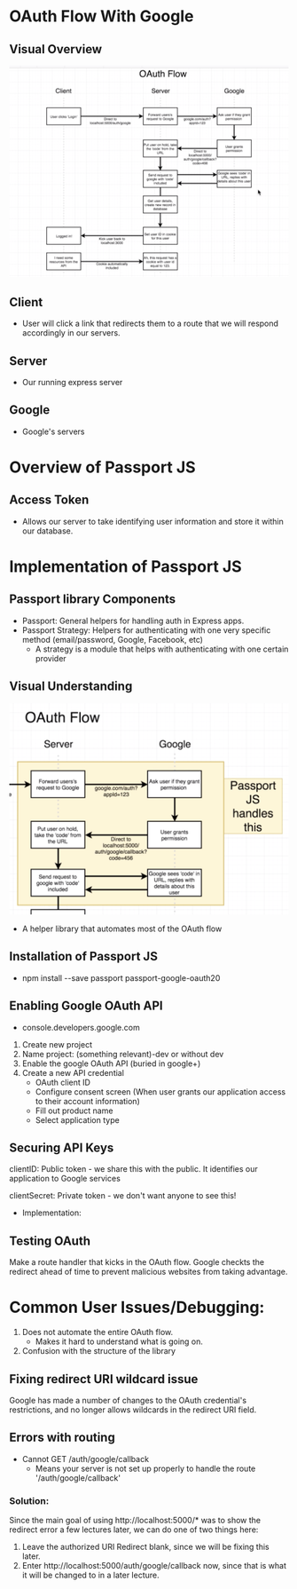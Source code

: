 # OAuth Flow With Google

## Visual Overview
![OAuth diagram](/images/OAuth.png)

## Client
- User will click a link that redirects them to a route that we will respond accordingly in our servers. 

## Server
- Our running express server

## Google
- Google's servers

# Overview of Passport JS

## Access Token
- Allows our server to take identifying user information and store it within our database. 

# Implementation of Passport JS

## Passport library Components
- Passport: General helpers for handling auth in Express apps.
- Passport Strategy: Helpers for authenticating with one very specific method (email/password, Google, Facebook, etc)
    - A strategy is a module that helps with authenticating with one certain provider

## Visual Understanding
![OAuth diagram](/images/passportjs.png)

- A helper library that automates most of the OAuth flow

## Installation of Passport JS
- npm install --save passport passport-google-oauth20

## Enabling Google OAuth API
- console.developers.google.com
1. Create new project
2. Name project: (something relevant)-dev or without dev
3. Enable the google OAuth API (buried in google+)
4. Create a new API credential
    - OAuth client ID
    - Configure consent screen (When user grants our application access to their account information)
    - Fill out product name
    - Select application type

## Securing API Keys
clientID: Public token - we share this with the public. It identifies our application to Google services

clientSecret: Private token - we don't want anyone to see this! 

- Implementation: 

## Testing OAuth
Make a route handler that kicks in the OAuth flow. Google checkts the redirect ahead of time to prevent malicious websites from taking advantage.

# Common User Issues/Debugging: 
1. Does not automate the entire OAuth flow.
    - Makes it hard to understand what is going on. 
2. Confusion with the structure of the library

## Fixing redirect URI wildcard issue
Google has made a number of changes to the OAuth credential's restrictions, and no longer allows wildcards in the redirect URI field.

## Errors with routing
- Cannot GET /auth/google/callback
    - Means your server is not set up properly to handle the route '/auth/google/callback'

### Solution:
Since the main goal of using http://localhost:5000/* was to show the redirect error a few lectures later,  we can do one of two things here:
1. Leave the authorized URI Redirect blank, since we will be fixing this later.
2. Enter http://localhost:5000/auth/google/callback now, since that is what it will be changed to in a later lecture.


